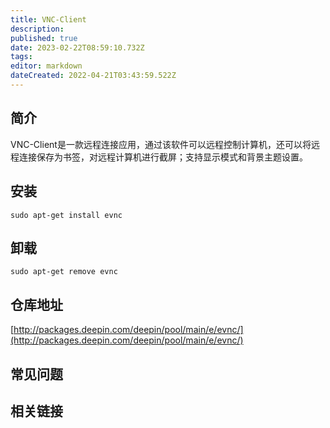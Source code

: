 ```yaml
---
title: VNC-Client
description: 
published: true
date: 2023-02-22T08:59:10.732Z
tags: 
editor: markdown
dateCreated: 2022-04-21T03:43:59.522Z
---
```


## 简介

VNC-Client是一款远程连接应用，通过该软件可以远程控制计算机，还可以将远程连接保存为书签，对远程计算机进行截屏；支持显示模式和背景主题设置。

## 安装

`sudo apt-get install evnc`

## 卸载

`sudo apt-get remove evnc`

## 仓库地址

[http://packages.deepin.com/deepin/pool/main/e/evnc/](http://packages.deepin.com/deepin/pool/main/e/evnc/)

## 常见问题

## 相关链接
